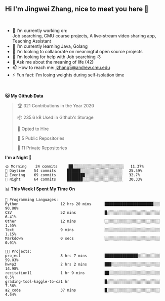 Hi I'm Jingwei Zhang, nice to meet you here 👋
---
<br>


- 🔭 I’m currently working on: <br>
    Job searching, CMU course projects, A live-stream video sharing app, Teaching Assistant
- 🌱 I’m currently learning Java, Golang
- 👯 I’m looking to collaborate on meaningful open source projects
- 🤔 I’m looking for help with Job searching :3
- 💬 Ask me about the meaning of life (42)
- 📫 How to reach me: jzhang5@andrew.cmu.edu
- ⚡ Fun fact: I'm losing weights during self-isolation time
<br>


<!--START_SECTION:waka-->
**🐱 My Github Data** 

> 🏆 321 Contributions in the Year 2020
 > 
> 📦 235.6 kB Used in Github's Storage 
 > 
> 💼 Opted to Hire
 > 
> 📜 5 Public Repositories 
 > 
> 🔑 11 Private Repositories  

**I'm a Night 🦉** 

```text
🌞 Morning    24 commits     ██░░░░░░░░░░░░░░░░░░░░░░░   11.37% 
🌆 Daytime    54 commits     ██████░░░░░░░░░░░░░░░░░░░   25.59% 
🌃 Evening    69 commits     ████████░░░░░░░░░░░░░░░░░   32.7% 
🌙 Night      64 commits     ███████░░░░░░░░░░░░░░░░░░   30.33%

```


📊 **This Week I Spent My Time On** 

```text
💬 Programming Languages: 
Python                   12 hrs 20 mins      ██████████████████████░░░   90.88% 
CSV                      52 mins             █░░░░░░░░░░░░░░░░░░░░░░░░   6.41% 
Other                    12 mins             ░░░░░░░░░░░░░░░░░░░░░░░░░   1.55% 
Text                     9 mins              ░░░░░░░░░░░░░░░░░░░░░░░░░   1.15% 
Markdown                 0 secs              ░░░░░░░░░░░░░░░░░░░░░░░░░   0.01%

🐱‍💻 Projects: 
project                  8 hrs 7 mins        ███████████████░░░░░░░░░░   59.83% 
hw4p2                    2 hrs 2 mins        ███░░░░░░░░░░░░░░░░░░░░░░   14.98% 
recitation11             1 hr 9 mins         ██░░░░░░░░░░░░░░░░░░░░░░░   8.5% 
grading-tool-kaggle-to-ca1 hr                █░░░░░░░░░░░░░░░░░░░░░░░░   7.36% 
a2_code                  37 mins             █░░░░░░░░░░░░░░░░░░░░░░░░   4.64%

```


<!--END_SECTION:waka-->
